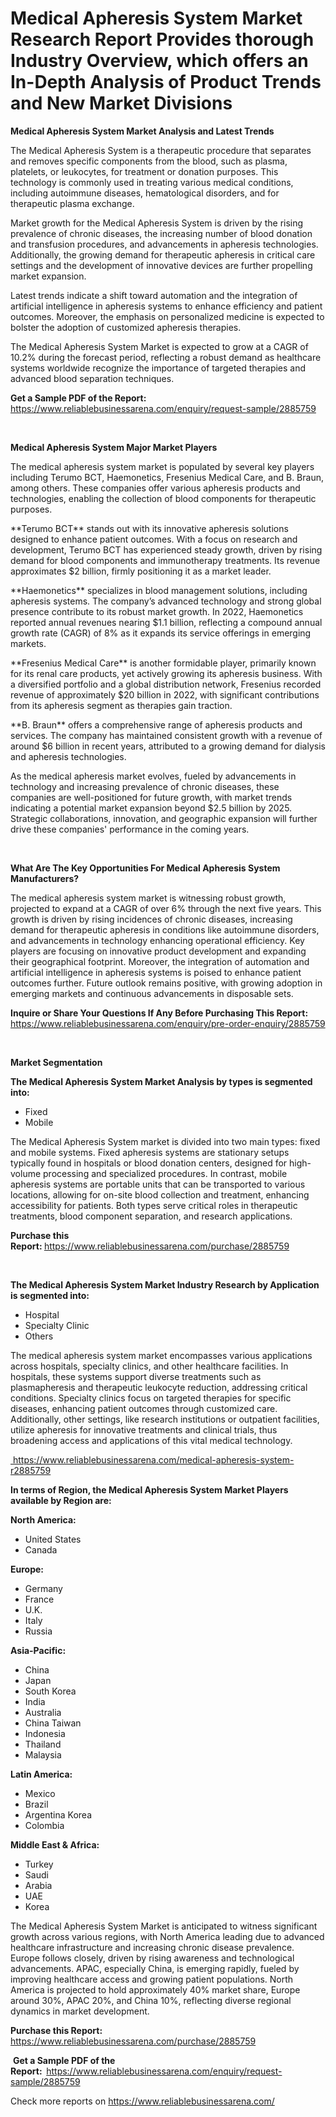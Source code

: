 <p><h1>Medical Apheresis System Market Research Report Provides thorough Industry Overview, which offers an In-Depth Analysis of Product Trends and New Market Divisions</h1></p><p><strong>Medical Apheresis System Market Analysis and Latest Trends</strong></p>
<p><p>The Medical Apheresis System is a therapeutic procedure that separates and removes specific components from the blood, such as plasma, platelets, or leukocytes, for treatment or donation purposes. This technology is commonly used in treating various medical conditions, including autoimmune diseases, hematological disorders, and for therapeutic plasma exchange. </p><p>Market growth for the Medical Apheresis System is driven by the rising prevalence of chronic diseases, the increasing number of blood donation and transfusion procedures, and advancements in apheresis technologies. Additionally, the growing demand for therapeutic apheresis in critical care settings and the development of innovative devices are further propelling market expansion. </p><p>Latest trends indicate a shift toward automation and the integration of artificial intelligence in apheresis systems to enhance efficiency and patient outcomes. Moreover, the emphasis on personalized medicine is expected to bolster the adoption of customized apheresis therapies. </p><p>The Medical Apheresis System Market is expected to grow at a CAGR of 10.2% during the forecast period, reflecting a robust demand as healthcare systems worldwide recognize the importance of targeted therapies and advanced blood separation techniques.</p></p>
<p><strong>Get a Sample PDF of the Report:&nbsp;</strong> <a href="https://www.reliablebusinessarena.com/enquiry/request-sample/2885759?utm_campaign=3121&utm_medium=2&utm_source=Github&utm_content=ia&utm_term=13032025&utm_id=medical-apheresis-system">https://www.reliablebusinessarena.com/enquiry/request-sample/2885759</a></p>
<p>&nbsp;</p>
<p><strong>Medical Apheresis System Major Market Players</strong></p>
<p><p>The medical apheresis system market is populated by several key players including Terumo BCT, Haemonetics, Fresenius Medical Care, and B. Braun, among others. These companies offer various apheresis products and technologies, enabling the collection of blood components for therapeutic purposes.</p><p>**Terumo BCT** stands out with its innovative apheresis solutions designed to enhance patient outcomes. With a focus on research and development, Terumo BCT has experienced steady growth, driven by rising demand for blood components and immunotherapy treatments. Its revenue approximates $2 billion, firmly positioning it as a market leader.</p><p>**Haemonetics** specializes in blood management solutions, including apheresis systems. The company’s advanced technology and strong global presence contribute to its robust market growth. In 2022, Haemonetics reported annual revenues nearing $1.1 billion, reflecting a compound annual growth rate (CAGR) of 8% as it expands its service offerings in emerging markets.</p><p>**Fresenius Medical Care** is another formidable player, primarily known for its renal care products, yet actively growing its apheresis business. With a diversified portfolio and a global distribution network, Fresenius recorded revenue of approximately $20 billion in 2022, with significant contributions from its apheresis segment as therapies gain traction.</p><p>**B. Braun** offers a comprehensive range of apheresis products and services. The company has maintained consistent growth with a revenue of around $6 billion in recent years, attributed to a growing demand for dialysis and apheresis technologies.</p><p>As the medical apheresis market evolves, fueled by advancements in technology and increasing prevalence of chronic diseases, these companies are well-positioned for future growth, with market trends indicating a potential market expansion beyond $2.5 billion by 2025. Strategic collaborations, innovation, and geographic expansion will further drive these companies' performance in the coming years.</p></p>
<p>&nbsp;</p>
<p><strong>What Are The Key Opportunities For Medical Apheresis System Manufacturers?</strong></p>
<p><p>The medical apheresis system market is witnessing robust growth, projected to expand at a CAGR of over 6% through the next five years. This growth is driven by rising incidences of chronic diseases, increasing demand for therapeutic apheresis in conditions like autoimmune disorders, and advancements in technology enhancing operational efficiency. Key players are focusing on innovative product development and expanding their geographical footprint. Moreover, the integration of automation and artificial intelligence in apheresis systems is poised to enhance patient outcomes further. Future outlook remains positive, with growing adoption in emerging markets and continuous advancements in disposable sets.</p></p>
<p><strong>Inquire or Share Your Questions If Any Before Purchasing This Report:</strong> <a href="https://www.reliablebusinessarena.com/enquiry/pre-order-enquiry/2885759?utm_campaign=3121&utm_medium=2&utm_source=Github&utm_content=ia&utm_term=13032025&utm_id=medical-apheresis-system">https://www.reliablebusinessarena.com/enquiry/pre-order-enquiry/2885759</a></p>
<p>&nbsp;</p>
<p><strong>Market Segmentation</strong></p>
<p><strong>The Medical Apheresis System Market Analysis by types is segmented into:</strong></p>
<p><ul><li> Fixed</li><li>Mobile </li></ul></p>
<p><p>The Medical Apheresis System market is divided into two main types: fixed and mobile systems. Fixed apheresis systems are stationary setups typically found in hospitals or blood donation centers, designed for high-volume processing and specialized procedures. In contrast, mobile apheresis systems are portable units that can be transported to various locations, allowing for on-site blood collection and treatment, enhancing accessibility for patients. Both types serve critical roles in therapeutic treatments, blood component separation, and research applications.</p></p>
<p><strong>Purchase this Report:&nbsp;</strong><a href="https://www.reliablebusinessarena.com/purchase/2885759?utm_campaign=3121&utm_medium=2&utm_source=Github&utm_content=ia&utm_term=13032025&utm_id=medical-apheresis-system">https://www.reliablebusinessarena.com/purchase/2885759</a></p>
<p>&nbsp;</p>
<p><strong>The Medical Apheresis System Market Industry Research by Application is segmented into:</strong></p>
<p><ul><li> Hospital</li><li>Specialty Clinic</li><li>Others </li></ul></p>
<p><p>The medical apheresis system market encompasses various applications across hospitals, specialty clinics, and other healthcare facilities. In hospitals, these systems support diverse treatments such as plasmapheresis and therapeutic leukocyte reduction, addressing critical conditions. Specialty clinics focus on targeted therapies for specific diseases, enhancing patient outcomes through customized care. Additionally, other settings, like research institutions or outpatient facilities, utilize apheresis for innovative treatments and clinical trials, thus broadening access and applications of this vital medical technology.</p></p>
<p><a href="https://www.reliablebusinessarena.com/medical-apheresis-system-r2885759?utm_campaign=3121&utm_medium=2&utm_source=Github&utm_content=ia&utm_term=13032025&utm_id=medical-apheresis-system">&nbsp;https://www.reliablebusinessarena.com/medical-apheresis-system-r2885759</a></p>
<p><strong>In terms of Region, the Medical Apheresis System Market Players available by Region are:</strong></p>
<p>
    <p> <strong> North America: </strong>
        <ul>
            <li>United States</li>
            <li>Canada</li>
        </ul>
        </p> 
    <p> <strong> Europe: </strong>
        <ul>
            <li>Germany</li>
            <li>France</li>
            <li>U.K.</li>
            <li>Italy</li>
            <li>Russia</li>
        </ul>
        </p> 
    <p> <strong> Asia-Pacific: </strong>
        <ul>
            <li>China</li>
            <li>Japan</li>
            <li>South Korea</li>
            <li>India</li>
            <li>Australia</li>
            <li>China Taiwan</li>
            <li>Indonesia</li>
            <li>Thailand</li>
            <li>Malaysia</li>
        </ul>
        </p> 
    <p> <strong> Latin America: </strong>
        <ul>
            <li>Mexico</li>
            <li>Brazil</li>
            <li>Argentina Korea</li>
            <li>Colombia</li>
        </ul>
        </p> 
    <p> <strong> Middle East & Africa: </strong>
        <ul>
            <li>Turkey</li>
            <li>Saudi</li>
            <li>Arabia</li>
            <li>UAE</li>
            <li>Korea</li>
        </ul>
    </p>
    </p>
<p><p>The Medical Apheresis System Market is anticipated to witness significant growth across various regions, with North America leading due to advanced healthcare infrastructure and increasing chronic disease prevalence. Europe follows closely, driven by rising awareness and technological advancements. APAC, especially China, is emerging rapidly, fueled by improving healthcare access and growing patient populations. North America is projected to hold approximately 40% market share, Europe around 30%, APAC 20%, and China 10%, reflecting diverse regional dynamics in market development.</p></p>
<p><strong>Purchase this Report: </strong><a href="https://www.reliablebusinessarena.com/purchase/2885759?utm_campaign=3121&utm_medium=2&utm_source=Github&utm_content=ia&utm_term=13032025&utm_id=medical-apheresis-system">https://www.reliablebusinessarena.com/purchase/2885759</a></p>
<p>&nbsp;<strong>Get a Sample PDF of the Report:&nbsp;&nbsp;</strong><a href="https://www.reliablebusinessarena.com/enquiry/request-sample/2885759?utm_campaign=3121&utm_medium=2&utm_source=Github&utm_content=ia&utm_term=13032025&utm_id=medical-apheresis-system">https://www.reliablebusinessarena.com/enquiry/request-sample/2885759</a></p>
<p><strong></strong></p>
<p>Check more reports on <a href="https://www.reliablebusinessarena.com/?utm_campaign=3121&utm_medium=2&utm_source=Github&utm_content=ia&utm_term=13032025&utm_id=medical-apheresis-system">https://www.reliablebusinessarena.com/</a></p>